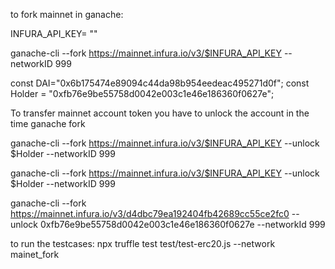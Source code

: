 to fork mainnet in ganache:


INFURA_API_KEY= ""

ganache-cli --fork https://mainnet.infura.io/v3/$INFURA_API_KEY --networkID 999



 const DAI="0x6b175474e89094c44da98b954eedeac495271d0f";
 const Holder = "0xfb76e9be55758d0042e003c1e46e186360f0627e";


 To transfer mainnet account token you have to unlock the account in the time ganache fork


ganache-cli --fork https://mainnet.infura.io/v3/$INFURA_API_KEY --unlock $Holder --networkID 999


ganache-cli --fork https://mainnet.infura.io/v3/$INFURA_API_KEY --unlock $Holder --networkID 999



ganache-cli --fork https://mainnet.infura.io/v3/d4dbc79ea192404fb42689cc55ce2fc0 --unlock 0xfb76e9be55758d0042e003c1e46e186360f0627e --networkId 999

to run the testcases:
npx truffle test test/test-erc20.js --network mainet_fork